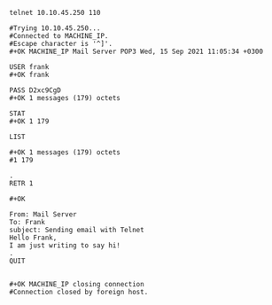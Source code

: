 
```shell
telnet 10.10.45.250 110

#Trying 10.10.45.250...
#Connected to MACHINE_IP.
#Escape character is '^]'.
#+OK MACHINE_IP Mail Server POP3 Wed, 15 Sep 2021 11:05:34 +0300 
```

```shell
USER frank
#+OK frank
```

```shell
PASS D2xc9CgD
#+OK 1 messages (179) octets
```

```shell
STAT
#+OK 1 179
```

```shell
LIST

#+OK 1 messages (179) octets
#1 179
```

```shell
.
RETR 1

#+OK
```

```shell
From: Mail Server 
To: Frank 
subject: Sending email with Telnet
Hello Frank,
I am just writing to say hi!
.
QUIT


#+OK MACHINE_IP closing connection
#Connection closed by foreign host.
```
